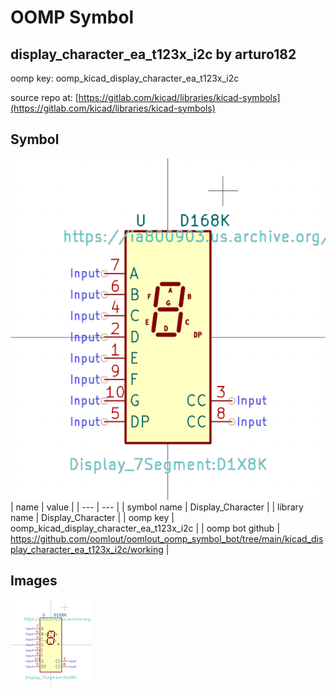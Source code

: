 # OOMP Symbol  
## display_character_ea_t123x_i2c  by arturo182  
  
oomp key: oomp_kicad_display_character_ea_t123x_i2c  
  
source repo at: [https://gitlab.com/kicad/libraries/kicad-symbols](https://gitlab.com/kicad/libraries/kicad-symbols)  
## Symbol  
  
[![working.png](working_600.png)](working.png)  
| name | value | 
| --- | --- | 
| symbol name | Display_Character | 
| library name | Display_Character | 
| oomp key | oomp_kicad_display_character_ea_t123x_i2c | 
| oomp bot github | https://github.com/oomlout/oomlout_oomp_symbol_bot/tree/main/kicad_display_character_ea_t123x_i2c/working | 
## Images  
  
[![working.png](working_140.png)](working.png)  
